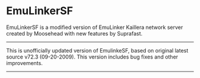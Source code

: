 # EmuLinkerSF
EmuLinkerSF is a modified version of EmuLinker Kaillera network server created by Moosehead with new features by Suprafast.
******************
This is unofficially updated version of EmulinkeSF, based on original latest source v72.3 (09-20-2009).
This version includes bug fixes and other improvements.
******************
